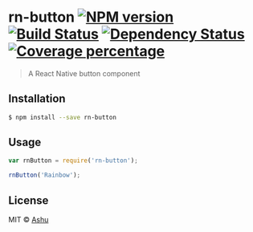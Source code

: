 # rn-button [![NPM version][npm-image]][npm-url] [![Build Status][travis-image]][travis-url] [![Dependency Status][daviddm-image]][daviddm-url] [![Coverage percentage][coveralls-image]][coveralls-url]
> A React Native button component

## Installation

```sh
$ npm install --save rn-button
```

## Usage

```js
var rnButton = require('rn-button');

rnButton('Rainbow');
```
## License

MIT © [Ashu](aaaaaashu.me)


[npm-image]: https://badge.fury.io/js/rn-button.svg
[npm-url]: https://npmjs.org/package/rn-button
[travis-image]: https://travis-ci.org/Aaaaaashu/rn-button.svg?branch=master
[travis-url]: https://travis-ci.org/Aaaaaashu/rn-button
[daviddm-image]: https://david-dm.org/Aaaaaashu/rn-button.svg?theme=shields.io
[daviddm-url]: https://david-dm.org/Aaaaaashu/rn-button
[coveralls-image]: https://coveralls.io/repos/Aaaaaashu/rn-button/badge.svg
[coveralls-url]: https://coveralls.io/r/Aaaaaashu/rn-button
